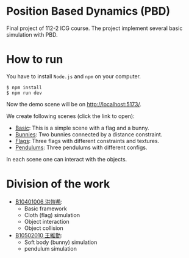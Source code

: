 # Position Based Dynamics (PBD)

Final project of 112-2 ICG course. The project implement several basic simulation with PBD. 

# How to run

You have to install `Node.js` and `npm` on your computer.

```
$ npm install 
$ npm run dev
```

Now the demo scene will be on [http://localhost:5173/](http://localhost:5173/).

We create following scenes (click the link to open):
- [Basic](http://localhost:5173/): This is a simple scene with a flag and a bunny. 
- [Bunnies](http://localhost:5173/bunnies): Two bunnies connected by a distance constraint.
- [Flags](http://localhost:5173/flags): Three flags with different constraints and textures.
- [Pendulums](http://localhost:5173/pendulums): Three pendulums with different configs.

In each scene one can interact with the objects.

# Division of the work
- [B10401006 洪愷希](https://github.com/kc0506): 
    - Basic framework
    - Cloth (flag) simulation
    - Object interaction
    - Object collision
- [B10502010 王維勤](https://github.com/wwchin): 
    - Soft body (bunny) simulation
    - pendulum simulation